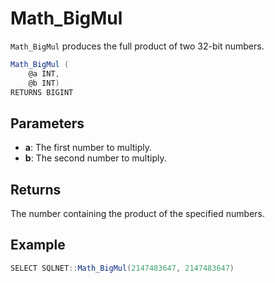 # Math_BigMul

`Math_BigMul` produces the full product of two 32-bit numbers.

```csharp
Math_BigMul (
	@a INT,
	@b INT)
RETURNS BIGINT
```

## Parameters

 - **a**: The first number to multiply.
 - **b**: The second number to multiply.

## Returns

The number containing the product of the specified numbers.

## Example

```csharp
SELECT SQLNET::Math_BigMul(2147483647, 2147483647)
```

